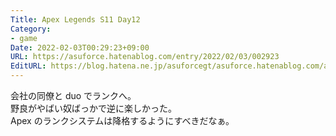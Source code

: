 ```yaml
---
Title: Apex Legends S11 Day12
Category:
- game
Date: 2022-02-03T00:29:23+09:00
URL: https://asuforce.hatenablog.com/entry/2022/02/03/002923
EditURL: https://blog.hatena.ne.jp/asuforcegt/asuforce.hatenablog.com/atom/entry/13574176438059457170
---
```


会社の同僚と duo でランクへ。  
野良がやばい奴ばっかで逆に楽しかった。  
Apex のランクシステムは降格するようにすべきだなぁ。
